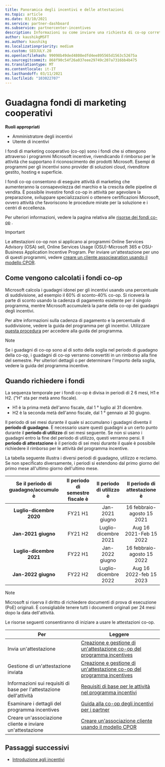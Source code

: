 ```yaml
---
title: Panoramica degli incentivi e delle attestazioni
ms.topic: article
ms.date: 03/10/2021
ms.service: partner-dashboard
ms.subservice: partnercenter-incentives
description: Informazioni su come inviare una richiesta di co-op corretta per gli incentivi organizzando la documentazione, le fatture, le istruzioni e la verifica dell'esecuzione corrette.
author: kaushikgMSFT
ms.author: kaushikg
ms.localizationpriority: medium
ms.custom: SEOJULY.20
ms.openlocfilehash: 99098b49ded4808edfd4ee895565d1563c52675a
ms.sourcegitcommit: 868f90c54f26a037eee29749c207a7316bb4b475
ms.translationtype: MT
ms.contentlocale: it-IT
ms.lasthandoff: 03/11/2021
ms.locfileid: "103022707"
---
```

# <a name="earn-cooperative-marketing-funds"></a>Guadagna fondi di marketing cooperativi

**Ruoli appropriati**

- Amministratore degli incentivi
- Utente di incentivi

I fondi di marketing cooperativo (co-op) sono i fondi che si ottengono attraverso i programmi Microsoft incentive, rivendicando il rimborso per le attività che supportano il riconoscimento dei prodotti Microsoft. Esempi di programmi per gli incentivi sono provider di soluzioni cloud, rivenditore gestito, hosting e superficie.

I fondi co-op consentono di eseguire attività di marketing che aumenteranno la consapevolezza del marchio e la crescita delle pipeline di vendita. È possibile investire fondi co-op in attività per agevolare la preparazione, sviluppare specializzazioni o ottenere certificazioni Microsoft, ovvero attività che favoriscono le procedure mirate per la soluzione e i centri di eccellenza.

Per ulteriori informazioni, vedere la pagina relativa alle [risorse dei fondi co-op](https://partner.microsoft.com/asset/collection/co-op-funds-resources#/) .

>[!Important]
>Le attestazioni co-op non si applicano ai programmi Online Services Advisory (OSA) sell, Online Services Usage (OSU)-Microsoft 365 e OSU-Business Application Incentive Program. Per inviare un'attestazione per uno di questi programmi, vedere [creare un cliente associearation usando il modello CPOR](submit-osa-claim.md).

## <a name="how-co-op-funds-are-calculated"></a>Come vengono calcolati i fondi co-op

Microsoft calcola i guadagni idonei per gli incentivi usando una percentuale di suddivisione, ad esempio il 60% di sconto-40% co-op. Si riceverà la parte di sconto usando la cadenza di pagamento esistente per il singolo programma, mentre Microsoft accumulerà la parte della co-op dei guadagni degli incentivi.

Per altre informazioni sulla cadenza di pagamento e la percentuale di suddivisione, vedere la guida del programma per gli incentivi. Utilizzare [questa procedura](incentives-determined-your-program-eligibility.md) per accedere alla guida del programma.

>[!NOTE]
>Se i guadagni di co-op sono al di sotto della soglia nel periodo di guadagno della co-op, i guadagni di co-op verranno convertiti in un rimborso alla fine del semestre. Per ulteriori dettagli o per determinare l'importo della soglia, vedere la guida del programma incentive.

## <a name="when-to-claim-your-funds"></a>Quando richiedere i fondi

La sequenza temporale per i fondi co-op è divisa in periodi di 2 6 mesi, H1 e H2. ("H" sta per metà anno fiscale).

- H1 è la prima metà dell'anno fiscale, dal 1 ° luglio al 31 dicembre.
- H2 è la seconda metà dell'anno fiscale, dal 1 ° gennaio al 30 giugno.

Il periodo di sei mesi durante il quale si accumulano i guadagni diventa il **periodo di guadagno**. È necessario usare questi guadagni a un certo punto durante il **periodo di utilizzo** di sei mesi seguente. Se non si usano i guadagni entro la fine del periodo di utilizzo, questi verranno persi. Il **periodo di attestazione** è il periodo di sei mesi durante il quale è possibile richiedere il rimborso per le attività del programma incentive.

La tabella seguente illustra i diversi periodi di guadagno, utilizzo e reclamo. Se non specificato diversamente, i periodi si estendono dal primo giorno del primo mese all'ultimo giorno dell'ultimo mese.

|  Se il periodo di guadagno/accumulo è  |Il periodo di semestre fiscale è  |  Il periodo di utilizzo è  |  Il periodo di attestazione è  |
| :-----------: | :-----------: | :-----------: | :-----------: |
|**Luglio-dicembre 2020**| FY21 H1  |  Jan-2021 giugno  |  16 febbraio-agosto 15 2021  |
|**Jan-2021 giugno** |  FY21 H2  |  Luglio-dicembre 2021  |  Aug 16 2021-Feb 15 2022  |
|**Luglio-dicembre 2021**|  FY22 H1  |  Jan-2022 giugno  |  16 febbraio-agosto 15 2022  |
|**Jan-2022 giugno** |  FY22 H2  |  Luglio-dicembre 2022  |  Aug 16 2022-feb 15 2023  |

>[!NOTE]
>Microsoft si riserva il diritto di richiedere documenti di prova di esecuzione (PoE) originali. È consigliabile tenere tutti i documenti originali per 24 mesi dopo la data dell'attività.

Le risorse seguenti consentiranno di iniziare a usare le attestazioni co-op.

| Per | Leggere |
| ------ | ----------- |
| Invia un'attestazione |  [Creazione e gestione di un'attestazione co-op del programma incentives](create-incentives-claims.md)  |
| Gestione di un'attestazione inviata | [Creazione e gestione di un'attestazione co-op del programma incentives](create-incentives-claims.md)    |
| Informazioni sui requisiti di base per l'attestazione dell'attività | [Requisiti di base per le attività nel programma incentivi](core-requirements.md)   |
| Esaminare i dettagli del programma incentives | [Guida alla co-op degli incentivi per i partner](https://assetsprod.microsoft.com/co-op-guidebook.pdf)  |
| Creare un'associazione cliente e inviare un'attestazione | [Creare un'associazione cliente usando il modello CPOR](submit-osa-claim.md)   |

## <a name="next-steps"></a>Passaggi successivi

- [Introduzione agli incentivi](incentives-get-started-intro.md)
